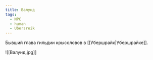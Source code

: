 ```yaml
---
title: Валунд
tags:
  - NPC
  - human
  - Ubersreik
---
```

Бывший глава гильдии крысоловов в [[Убершрайк|Убершрайке]].

![[Валунд.jpg]]